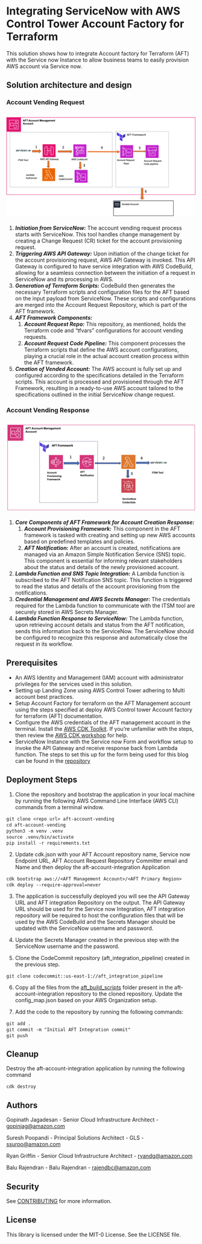# Integrating ServiceNow with AWS Control Tower Account Factory for Terraform

This solution shows how to integrate Account factory for Terraform (AFT) with the Service now Instance to allow business teams to easily provision AWS account via Service now. 

## Solution architecture and design

### Account Vending Request

## ![](./images/AFT_Arch_1.png)

1. ***Initiation from ServiceNow:*** The account vending request process starts with ServiceNow. This tool handles change management by creating a Change Request (CR) ticket for the account provisioning request.
2. ***Triggering AWS API Gateway:*** Upon initiation of the change ticket for the account provisioning request, AWS API Gateway is invoked. This API Gateway is configured to have service integration with AWS CodeBuild, allowing for a seamless connection between the initiation of a request in ServiceNow and its processing in AWS.
3. ***Generation of Terraform Scripts:*** CodeBuild then generates the necessary Terraform scripts and configuration files for the AFT based on the input payload from ServiceNow. These scripts and configurations are merged into the Account Request Repository, which is part of the AFT framework.
4.	***AFT Framework Components:***
    1. ***Account Request Repo:*** This repository, as mentioned, holds the Terraform code and “tfvars” configurations for account vending requests.
    2.  ***Account Request Code Pipeline:*** This component processes the Terraform scripts that define the AWS account configurations, playing a  crucial role in the actual account creation process within the AFT framework.
5.	***Creation of Vended Account:*** The AWS account is fully set up and configured according to the specifications detailed in the Terraform scripts. This account is processed and provisioned through the AFT Framework, resulting in a ready-to-use AWS account tailored to the specifications outlined in the initial ServiceNow change request.

### Account Vending Response

## ![](./images/AFT_Arch_2.png)

1. ***Core Components of AFT Framework for Account Creation Response:***
    1. ***Account Provisioning Framework:*** This component in the AFT framework is tasked with creating and setting up new AWS accounts based on predefined templates and policies.
    2. ***AFT Notification:*** After an account is created, notifications are managed via an Amazon Simple Notification Service (SNS) topic. This component is essential for informing relevant stakeholders about the status and details of the newly provisioned account.
2.	***Lambda Function and SNS Topic Integration:*** A Lambda function is subscribed to the AFT Notification SNS topic. This function is triggered to read the status and details of the account provisioning from the notifications.
3.	***Credential Management and AWS Secrets Manager:*** The credentials required for the Lambda function to communicate with the ITSM tool are securely stored in AWS Secrets Manager.
4.	***Lambda Function Response to ServiceNow:*** The Lambda function, upon retrieving account details and status from the AFT notification, sends this information back to the ServiceNow. The ServiceNow should be configured to recognize this response and automatically close the request in its workflow.

## Prerequisites

* An AWS Identity and Management (IAM) account with administrator privileges for the services used in this solution.
* Setting up Landing Zone using AWS Control Tower adhering to Multi account best practices. 
* Setup Account Factory for terraform on the AFT Management account using the steps specified at  deploy AWS Control tower Account factory for terraform (AFT) documentation.
* Configure the AWS credentials of the AFT management account in the terminal. Install the [AWS CDK Toolkit](https://docs.aws.amazon.com/cdk/v2/guide/getting_started.html). If you’re unfamiliar with the steps, then review the [AWS CDK workshop](https://cdkworkshop.com/) for help. 
* ServiceNow Instance with the Service now Form and workflow setup to invoke the API Gateway and receive response back from Lambda function. The steps to set this up for the form being used for this blog can be found in the [repository](./Snow_form_setup/)

## Deployment Steps 

1. Clone the repository and bootstrap the application in your local machine by running the following AWS Command Line Interface (AWS CLI) commands from a terminal window.

```
git clone <repo url> aft-account-vending
cd aft-account-vending
python3 -m venv .venv 
source .venv/bin/activate 
pip install -r requirements.txt
```

2.	Update cdk.json with your AFT Account repository name, Service now Endpoint URL, AFT Account Request Repository Committer email and Name and then deploy the aft-account-integration Application

```
cdk bootstrap aws://<AFT Management Account>/<AFT Primary Region>
cdk deploy --require-approval=never
```

3. The application is successfully deployed you will see the API Gateway URL and AFT integration Repository on the output. The API Gateway URL should be used for the Service now Integration, AFT integration repository will be required to host the configuration files that will be used by the AWS CodeBuild and the Secrets Manager should be updated with the ServiceNow username and password. 

4. Update the Secrets Manager created in the previous step with the ServiceNow username and the password. 

5. Clone the CodeCommit repository (aft_integration_pipeline) created in the previous step.

```
git clone codecommit::us-east-1://aft_integration_pipeline
```

6. Copy all the files from the [aft_build_scripts](https://gitlab.aws.dev/rajendbc/aft-integration/-/tree/main/aft_build_scripts) folder present in the aft-account-integration repository to the cloned repository. Update the config_map.json based on your AWS Organization setup. 

7. Add the code to the repository by running the following commands:

```
git add .
git commit -m "Initial AFT Integration commit"
git push 
```

## Cleanup 

Destroy the aft-account-integration application by running the following command

```
cdk destroy
```
## Authors

Gopinath Jagadesan - Senior Cloud Infrastructure Architect - gopinjag@amazon.com 

Suresh Poopandi - Principal Solutions Architect - GLS - ssurpo@amazon.com

Ryan Griffin - Senior Cloud Infrastructure Architect - ryandg@amazon.com

Balu Rajendran - Balu Rajendran - rajendbc@amazon.com

## Security

See [CONTRIBUTING](CONTRIBUTING.md#security-issue-notifications) for more information.

## License

This library is licensed under the MIT-0 License. See the LICENSE file.